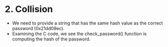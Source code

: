 # 2. Collision

* We need to provide a string that has the same hash value as the correct password (0x21dd09ec).
* Examining the C code, we see the check_password() function is computing the hash of the password.
